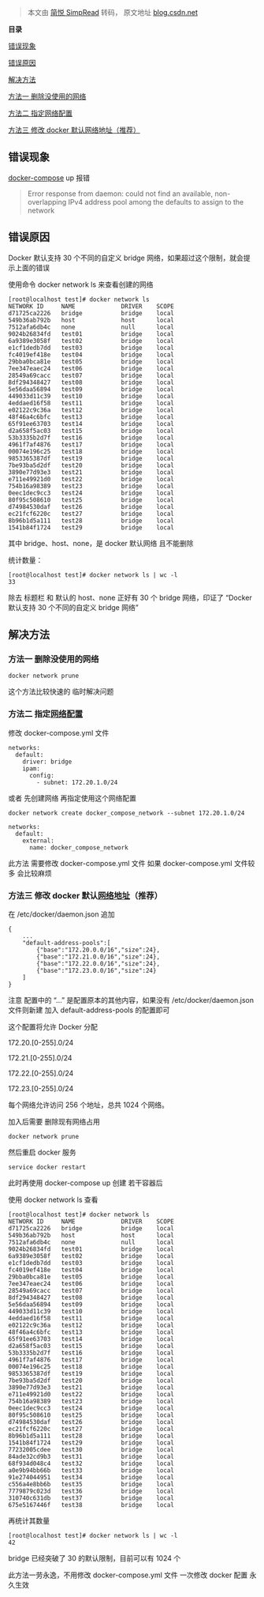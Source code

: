 > 本文由 [简悦 SimpRead](http://ksria.com/simpread/) 转码， 原文地址 [blog.csdn.net](https://blog.csdn.net/whatday/article/details/122359836)

**目录**

[错误现象](#t0)

[错误原因](#t1)

[解决方法](#t2)

[方法一 删除没使用的网络](#t3)

[方法二 指定网络配置](#t4)

[方法三 修改 docker 默认网络地址（推荐）](#t5)

错误现象
----

[docker-compose](https://so.csdn.net/so/search?q=docker-compose&spm=1001.2101.3001.7020) up 报错

> Error response from daemon: could not find an available, non-overlapping IPv4 address pool among the defaults to assign to the network

错误原因
----

Docker 默认支持 30 个不同的自定义 bridge 网络，如果超过这个限制，就会提示上面的错误

使用命令 docker network ls 来查看创建的网络

```
[root@localhost test]# docker network ls
NETWORK ID     NAME			    DRIVER    SCOPE
d71725ca2226   bridge           bridge    local
549b36ab792b   host			    host      local
7512afa6db4c   none             null      local
9024b26834fd   test01			bridge    local
6a9389e3058f   test02			bridge    local
e1cf1dedb7dd   test03			bridge    local
fc4019ef418e   test04			bridge    local
29bba0bca81e   test05			bridge    local
7ee347eaec24   test06			bridge    local
28549a69cacc   test07			bridge    local
8df294348427   test08			bridge    local
5e56daa56894   test09			bridge    local
449033d11c39   test10			bridge    local
4eddaed16f58   test11			bridge    local
e02122c9c36a   test12			bridge    local
48f46a4c6bfc   test13			bridge    local
65f91ee63703   test14			bridge    local
d2a658f5ac03   test15			bridge    local
53b3335b2d7f   test16			bridge    local
4961f7af4876   test17			bridge    local
00074e196c25   test18			bridge    local
9853365387df   test19			bridge    local
7be93ba5d2df   test20			bridge    local
3890e77d93e3   test21			bridge    local
e711e49921d0   test22			bridge    local
754b16a98389   test23			bridge    local
0eec1dec9cc3   test24			bridge    local
80f95c508610   test25			bridge    local
d74984530daf   test26			bridge    local
ec21fcf6220c   test27			bridge    local
8b96b1d5a111   test28			bridge    local
1541b84f1724   test29			bridge    local
```

其中 bridge、host、none，是 docker 默认网络 且不能删除

统计数量：

```
[root@localhost test]# docker network ls | wc -l
33
```

除去 标题栏 和 默认的 host、none 正好有 30 个 bridge 网络，印证了 “Docker 默认支持 30 个不同的自定义 bridge 网络”

解决方法
----

### 方法一 删除没使用的网络

```
docker network prune

```

这个方法比较快速的 临时解决问题

### 方法二 指定[网络配置](https://so.csdn.net/so/search?q=%E7%BD%91%E7%BB%9C%E9%85%8D%E7%BD%AE&spm=1001.2101.3001.7020)

修改 docker-compose.yml 文件

```
networks:
  default:
    driver: bridge
    ipam:
      config:
        - subnet: 172.20.1.0/24
```

或者 先创建网络 再指定使用这个网络配置

```
docker network create docker_compose_network --subnet 172.20.1.0/24

```

```
networks:
  default:
    external: 
      name: docker_compose_network 
```

此方法 需要修改 docker-compose.yml 文件 如果 docker-compose.yml 文件较多 会比较麻烦

### 方法三 修改 docker 默认[网络地址](https://so.csdn.net/so/search?q=%E7%BD%91%E7%BB%9C%E5%9C%B0%E5%9D%80&spm=1001.2101.3001.7020)（推荐）

在 /etc/docker/daemon.json 追加

```
{
    ...
    "default-address-pools":[
        {"base":"172.20.0.0/16","size":24},
        {"base":"172.21.0.0/16","size":24},
        {"base":"172.22.0.0/16","size":24},
        {"base":"172.23.0.0/16","size":24}
    ]
}
```

注意 配置中的 “...” 是配置原本的其他内容，如果没有 /etc/docker/daemon.json 文件则新建 加入 default-address-pools 的配置即可

这个配置将允许 Docker 分配

172.20.[0-255].0/24

172.21.[0-255].0/24

172.22.[0-255].0/24

172.23.[0-255].0/24

每个网络允许访问 256 个地址，总共 1024 个网络。

加入后需要 删除现有网络占用

```
docker network prune  

```

然后重启 docker 服务

```
service docker restart

```

此时再使用 docker-compose up 创建 若干容器后 

使用 docker network ls 查看

```
[root@localhost test]# docker network ls
NETWORK ID     NAME			    DRIVER    SCOPE
d71725ca2226   bridge           bridge    local
549b36ab792b   host			    host      local
7512afa6db4c   none             null      local
9024b26834fd   test01			bridge    local
6a9389e3058f   test02			bridge    local
e1cf1dedb7dd   test03			bridge    local
fc4019ef418e   test04			bridge    local
29bba0bca81e   test05			bridge    local
7ee347eaec24   test06			bridge    local
28549a69cacc   test07			bridge    local
8df294348427   test08			bridge    local
5e56daa56894   test09			bridge    local
449033d11c39   test10			bridge    local
4eddaed16f58   test11			bridge    local
e02122c9c36a   test12			bridge    local
48f46a4c6bfc   test13			bridge    local
65f91ee63703   test14			bridge    local
d2a658f5ac03   test15			bridge    local
53b3335b2d7f   test16			bridge    local
4961f7af4876   test17			bridge    local
00074e196c25   test18			bridge    local
9853365387df   test19			bridge    local
7be93ba5d2df   test20			bridge    local
3890e77d93e3   test21			bridge    local
e711e49921d0   test22			bridge    local
754b16a98389   test23			bridge    local
0eec1dec9cc3   test24			bridge    local
80f95c508610   test25			bridge    local
d74984530daf   test26			bridge    local
ec21fcf6220c   test27			bridge    local
8b96b1d5a111   test28			bridge    local
1541b84f1724   test29			bridge    local
77232005cdee   test30			bridge    local
84ade32cd9b3   test31			bridge    local
68f934d048c4   test32			bridge    local
a0e9b94bb66b   test33			bridge    local
91e274044951   test34			bridge    local
c556a4e8bb6b   test35			bridge    local
7779879c023d   test36           bridge    local
310740c631db   test37			bridge    local
675e5167446f   test38			bridge    local
```

再统计其数量

```
[root@localhost test]# docker network ls | wc -l
42
```

bridge 已经突破了 30 的默认限制，目前可以有 1024 个

此方法一劳永逸，不用修改 docker-compose.yml 文件 一次修改 docker 配置 永久生效 

​
